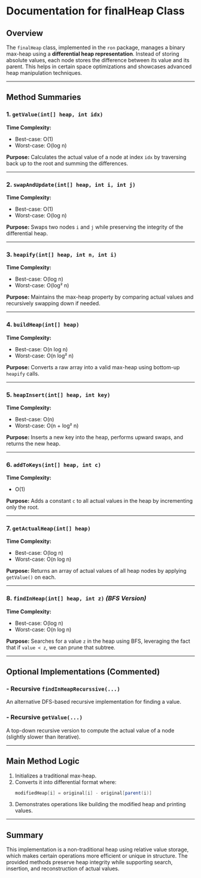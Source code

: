 # Documentation for finalHeap Class

## Overview
The `finalHeap` class, implemented in the `ron` package, manages a binary max-heap using a **differential heap representation**. Instead of storing absolute values, each node stores the difference between its value and its parent. This helps in certain space optimizations and showcases advanced heap manipulation techniques.

---

## Method Summaries

### 1. `getValue(int[] heap, int idx)`
**Time Complexity:**
- Best-case: O(1)
- Worst-case: O(log n)

**Purpose:**
Calculates the actual value of a node at index `idx` by traversing back up to the root and summing the differences.

---

### 2. `swapAndUpdate(int[] heap, int i, int j)`
**Time Complexity:**
- Best-case: O(1)
- Worst-case: O(log n)

**Purpose:**
Swaps two nodes `i` and `j` while preserving the integrity of the differential heap.

---

### 3. `heapify(int[] heap, int n, int i)`
**Time Complexity:**
- Best-case: O(log n)
- Worst-case: O(log² n)

**Purpose:**
Maintains the max-heap property by comparing actual values and recursively swapping down if needed.

---

### 4. `buildHeap(int[] heap)`
**Time Complexity:**
- Best-case: O(n log n)
- Worst-case: O(n log² n)

**Purpose:**
Converts a raw array into a valid max-heap using bottom-up `heapify` calls.

---

### 5. `heapInsert(int[] heap, int key)`
**Time Complexity:**
- Best-case: O(n)
- Worst-case: O(n + log² n)

**Purpose:**
Inserts a new key into the heap, performs upward swaps, and returns the new heap.

---

### 6. `addToKeys(int[] heap, int c)`
**Time Complexity:**
- O(1)

**Purpose:**
Adds a constant `c` to all actual values in the heap by incrementing only the root.

---

### 7. `getActualHeap(int[] heap)`
**Time Complexity:**
- Best-case: O(log n)
- Worst-case: O(n log n)

**Purpose:**
Returns an array of actual values of all heap nodes by applying `getValue()` on each.

---

### 8. `findInHeap(int[] heap, int z)` *(BFS Version)*
**Time Complexity:**
- Best-case: O(log n)
- Worst-case: O(n log n)

**Purpose:**
Searches for a value `z` in the heap using BFS, leveraging the fact that if `value < z`, we can prune that subtree.

---

## Optional Implementations (Commented)

### - Recursive `findInHeapRecurssive(...)`
An alternative DFS-based recursive implementation for finding a value.

### - Recursive `getValue(...)`
A top-down recursive version to compute the actual value of a node (slightly slower than iterative).

---

## Main Method Logic

1. Initializes a traditional max-heap.
2. Converts it into differential format where:
   ```java
   modifiedHeap[i] = original[i] - original[parent(i)]
   ```
3. Demonstrates operations like building the modified heap and printing values.

---

## Summary
This implementation is a non-traditional heap using relative value storage, which makes certain operations more efficient or unique in structure. The provided methods preserve heap integrity while supporting search, insertion, and reconstruction of actual values.